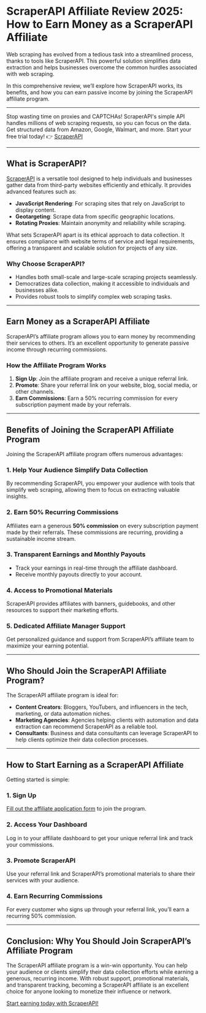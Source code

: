 # ScraperAPI Affiliate Review 2025: How to Earn Money as a ScraperAPI Affiliate

Web scraping has evolved from a tedious task into a streamlined process, thanks to tools like ScraperAPI. This powerful solution simplifies data extraction and helps businesses overcome the common hurdles associated with web scraping.

In this comprehensive review, we’ll explore how ScraperAPI works, its benefits, and how you can earn passive income by joining the ScraperAPI affiliate program.

---

Stop wasting time on proxies and CAPTCHAs! ScraperAPI's simple API handles millions of web scraping requests, so you can focus on the data. Get structured data from Amazon, Google, Walmart, and more. Start your free trial today! 👉 [ScraperAPI](https://www.scraperapi.com/?fp_ref=coupons)

---

## What is ScraperAPI?

[ScraperAPI](https://www.scraperapi.com/?fp_ref=coupons) is a versatile tool designed to help individuals and businesses gather data from third-party websites efficiently and ethically. It provides advanced features such as:

- **JavaScript Rendering**: For scraping sites that rely on JavaScript to display content.
- **Geotargeting**: Scrape data from specific geographic locations.
- **Rotating Proxies**: Maintain anonymity and reliability while scraping.

What sets ScraperAPI apart is its ethical approach to data collection. It ensures compliance with website terms of service and legal requirements, offering a transparent and scalable solution for projects of any size.

### Why Choose ScraperAPI?
- Handles both small-scale and large-scale scraping projects seamlessly.
- Democratizes data collection, making it accessible to individuals and businesses alike.
- Provides robust tools to simplify complex web scraping tasks.

---

## Earn Money as a ScraperAPI Affiliate

ScraperAPI’s affiliate program allows you to earn money by recommending their services to others. It’s an excellent opportunity to generate passive income through recurring commissions.

### How the Affiliate Program Works
1. **Sign Up**: Join the affiliate program and receive a unique referral link.
2. **Promote**: Share your referral link on your website, blog, social media, or other channels.
3. **Earn Commissions**: Earn a 50% recurring commission for every subscription payment made by your referrals.

---

## Benefits of Joining the ScraperAPI Affiliate Program

Joining the ScraperAPI affiliate program offers numerous advantages:

### 1. Help Your Audience Simplify Data Collection
By recommending ScraperAPI, you empower your audience with tools that simplify web scraping, allowing them to focus on extracting valuable insights.

### 2. Earn 50% Recurring Commissions
Affiliates earn a generous **50% commission** on every subscription payment made by their referrals. These commissions are recurring, providing a sustainable income stream.

### 3. Transparent Earnings and Monthly Payouts
- Track your earnings in real-time through the affiliate dashboard.
- Receive monthly payouts directly to your account.

### 4. Access to Promotional Materials
ScraperAPI provides affiliates with banners, guidebooks, and other resources to support their marketing efforts.

### 5. Dedicated Affiliate Manager Support
Get personalized guidance and support from ScraperAPI’s affiliate team to maximize your earning potential.

---

## Who Should Join the ScraperAPI Affiliate Program?

The ScraperAPI affiliate program is ideal for:

- **Content Creators**: Bloggers, YouTubers, and influencers in the tech, marketing, or data automation niches.
- **Marketing Agencies**: Agencies helping clients with automation and data extraction can recommend ScraperAPI as a reliable tool.
- **Consultants**: Business and data consultants can leverage ScraperAPI to help clients optimize their data collection processes.

---

## How to Start Earning as a ScraperAPI Affiliate

Getting started is simple:

### 1. Sign Up
[Fill out the affiliate application form](https://affiliates.scraperapi.com?sref=znlm4w0) to join the program.

### 2. Access Your Dashboard
Log in to your affiliate dashboard to get your unique referral link and track your commissions.

### 3. Promote ScraperAPI
Use your referral link and ScraperAPI’s promotional materials to share their services with your audience.

### 4. Earn Recurring Commissions
For every customer who signs up through your referral link, you’ll earn a recurring 50% commission.

---

## Conclusion: Why You Should Join ScraperAPI’s Affiliate Program

The ScraperAPI affiliate program is a win-win opportunity. You can help your audience or clients simplify their data collection efforts while earning a generous, recurring income. With robust support, promotional materials, and transparent tracking, becoming a ScraperAPI affiliate is an excellent choice for anyone looking to monetize their influence or network.

[Start earning today with ScraperAPI!](https://www.scraperapi.com/?fp_ref=coupons)
